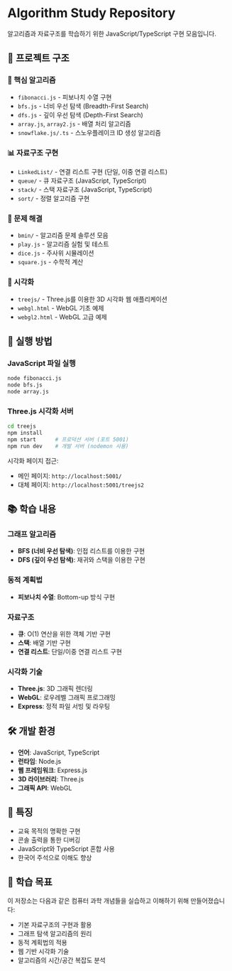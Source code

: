 # Algorithm Study Repository

알고리즘과 자료구조를 학습하기 위한 JavaScript/TypeScript 구현 모음입니다.

## 📁 프로젝트 구조

### 🧮 핵심 알고리즘
- `fibonacci.js` - 피보나치 수열 구현
- `bfs.js` - 너비 우선 탐색 (Breadth-First Search)
- `dfs.js` - 깊이 우선 탐색 (Depth-First Search)
- `array.js`, `array2.js` - 배열 처리 알고리즘
- `snowflake.js/.ts` - 스노우플레이크 ID 생성 알고리즘

### 📊 자료구조 구현
- `LinkedList/` - 연결 리스트 구현 (단일, 이중 연결 리스트)
- `queue/` - 큐 자료구조 (JavaScript, TypeScript)
- `stack/` - 스택 자료구조 (JavaScript, TypeScript)
- `sort/` - 정렬 알고리즘 구현

### 🎯 문제 해결
- `bmin/` - 알고리즘 문제 솔루션 모음
- `play.js` - 알고리즘 실험 및 테스트
- `dice.js` - 주사위 시뮬레이션
- `square.js` - 수학적 계산

### 🎨 시각화
- `treejs/` - Three.js를 이용한 3D 시각화 웹 애플리케이션
- `webgl.html` - WebGL 기초 예제
- `webgl2.html` - WebGL 고급 예제

## 🚀 실행 방법

### JavaScript 파일 실행
```bash
node fibonacci.js
node bfs.js
node array.js
```

### Three.js 시각화 서버
```bash
cd treejs
npm install
npm start      # 프로덕션 서버 (포트 5001)
npm run dev    # 개발 서버 (nodemon 사용)
```

시각화 페이지 접근:
- 메인 페이지: `http://localhost:5001/`
- 대체 페이지: `http://localhost:5001/treejs2`

## 📚 학습 내용

### 그래프 알고리즘
- **BFS (너비 우선 탐색)**: 인접 리스트를 이용한 구현
- **DFS (깊이 우선 탐색)**: 재귀와 스택을 이용한 구현

### 동적 계획법
- **피보나치 수열**: Bottom-up 방식 구현

### 자료구조
- **큐**: O(1) 연산을 위한 객체 기반 구현
- **스택**: 배열 기반 구현
- **연결 리스트**: 단일/이중 연결 리스트 구현

### 시각화 기술
- **Three.js**: 3D 그래픽 렌더링
- **WebGL**: 로우레벨 그래픽 프로그래밍
- **Express**: 정적 파일 서빙 및 라우팅

## 🛠️ 개발 환경

- **언어**: JavaScript, TypeScript
- **런타임**: Node.js
- **웹 프레임워크**: Express.js
- **3D 라이브러리**: Three.js
- **그래픽 API**: WebGL

## 📝 특징

- 교육 목적의 명확한 구현
- 콘솔 출력을 통한 디버깅
- JavaScript와 TypeScript 혼합 사용
- 한국어 주석으로 이해도 향상

## 🎯 학습 목표

이 저장소는 다음과 같은 컴퓨터 과학 개념들을 실습하고 이해하기 위해 만들어졌습니다:

- 기본 자료구조의 구현과 활용
- 그래프 탐색 알고리즘의 원리
- 동적 계획법의 적용
- 웹 기반 시각화 기술
- 알고리즘의 시간/공간 복잡도 분석
